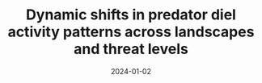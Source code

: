 ---
title: "Dynamic shifts in predator diel activity patterns across landscapes and threat levels"

authors:
- MW Rees
- BA Wintle
- JH Pascoe
- M Le Pla
- EK Birnbaum 
- BA Hradsky
date: "2024-01-02"

publication: "Oikos"

links:
    code: https://github.com/matt-w-rees/spatiotemporal-gams-invasive-predators
    data: https://doi.org/10.5061/dryad.9ghx3ffq4
    link: http://onlinelibrary.wiley.com/doi/10.1111/oik.09849/abstract
---